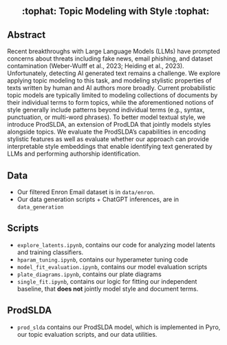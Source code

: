 <h2 align="center">
:tophat: Topic Modeling with Style :tophat:
  
</h2>

## Abstract 
Recent breakthroughs with Large Language Models (LLMs) have prompted concerns about threats
including fake news, email phishing, and dataset contamination (Weber-Wulff et al., 2023; Heiding
et al., 2023). Unfortunately, detecting AI generated text remains a challenge. We explore applying
topic modeling to this task, and modeling stylistic properties of texts written by human and
AI authors more broadly. Current probabilistic topic models are typically limited to modeling
collections of documents by their individual terms to form topics, while the aforementioned notions
of style generally include patterns beyond individual terms (e.g., syntax, punctuation, or multi-word
phrases). To better model textual style, we introduce ProdSLDA, an extension of ProdLDA that
jointly models styles alongside topics. We evaluate the ProdSLDA’s capabilities in encoding stylistic
features as well as evaluate whether our approach can provide interpretable style embeddings that
enable identifying text generated by LLMs and performing authorship identification.

## Data
- Our filtered Enron Email dataset is in ``data/enron``.
- Our data generation scripts + ChatGPT inferences, are in `data_generation`

## Scripts
- ``explore_latents.ipynb``, contains our code for analyzing model latents and training classifiers.
- ``hparam_tuning.ipynb``, contains our hyperameter tuning code
- ``model_fit_evaluation.ipynb``, contains our model evaluation scripts
- ``plate_diagrams.ipynb``, contains our plate diagrams
- ``single_fit.ipynb``, contains our logic for fitting our independent baseline, that **does not** jointly model style and document terms.

## ProdSLDA
- ``prod_slda`` contains our ProdSLDA model, which is implemented in Pyro, our topic evaluation scripts, and our data utilities.

